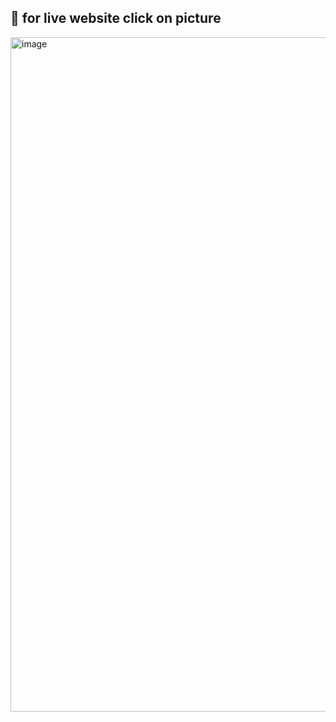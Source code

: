 ## 💫 for live website click on picture

[<img width="1079" alt="image" src="https://user-images.githubusercontent.com/66011598/205261735-5786288d-66a0-4ba8-8870-6b777cc95a35.png">](https://coffee-flo-project.netlify.app)
